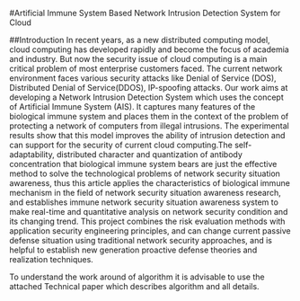 #Artificial Immune System Based Network Intrusion Detection System for Cloud

##Introduction
In recent years, as a new distributed computing model, cloud computing has developed rapidly and become the focus of academia and industry. But now the security issue of cloud computing is a main critical problem of most enterprise customers faced. The current network environment faces various security attacks like Denial of Service (DOS), Distributed Denial of Service(DDOS), IP-spoofing attacks. Our work aims at developing a Network Intrusion Detection System which uses the concept of Artificial Immune System (AIS). It captures many features of the biological immune system and places them in the context of the problem of protecting a network of computers from illegal intrusions. The experimental results show that this model improves the ability of intrusion detection and can support for the security of current cloud computing.The self-adaptability, distributed character and quantization of antibody concentration that biological immune system bears are just the effective method to solve the technological problems of network security situation awareness, thus this article applies the characteristics of biological immune mechanism in the field of network security situation awareness research, and establishes immune network security situation awareness system to make real-time and quantitative analysis on network security condition and its changing trend. This project combines the risk evaluation methods with application security engineering principles, and can change current passive defense situation using traditional network security approaches, and is helpful to establish new generation proactive defense theories and realization techniques.

To understand the work around of algorithm it is advisable to use the attached Technical paper which describes algorithm and all details.
